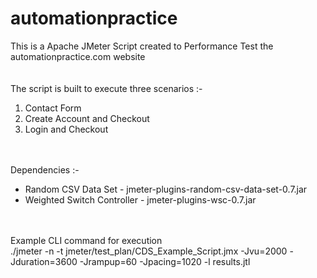 # automationpractice
This is a Apache JMeter Script created to Performance Test the automationpractice.com website
<br />
<br />
<br />
The script is built to execute three scenarios :-<br />
1. Contact Form<br />
2. Create Account and Checkout<br />
3. Login and Checkout<br />
<br />
<br />
Dependencies :-<br />

- Random CSV Data Set - jmeter-plugins-random-csv-data-set-0.7.jar<br />
- Weighted Switch Controller - jmeter-plugins-wsc-0.7.jar<br />
<br />
<br />
Example CLI command for execution<br />
./jmeter -n -t jmeter/test_plan/CDS_Example_Script.jmx -Jvu=2000 -Jduration=3600 -Jrampup=60 -Jpacing=1020 -l results.jtl
